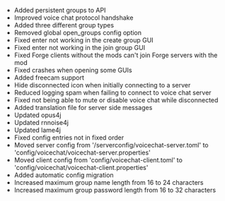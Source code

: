 - Added persistent groups to API
- Improved voice chat protocol handshake
- Added three different group types
- Removed global open_groups config option
- Fixed enter not working in the create group GUI
- Fixed enter not working in the join group GUI
- Fixed Forge clients without the mods can't join Forge servers with the mod
- Fixed crashes when opening some GUIs
- Added freecam support
- Hide disconnected icon when initially connecting to a server
- Reduced logging spam when failing to connect to voice chat server
- Fixed not being able to mute or disable voice chat while disconnected
- Added translation file for server side messages
- Updated opus4j
- Updated rnnoise4j
- Updated lame4j
- Fixed config entries not in fixed order
- Moved server config from '<world>/serverconfig/voicechat-server.toml' to 'config/voicechat/voicechat-server.properties'
- Moved client config from 'config/voicechat-client.toml' to 'config/voicechat/voicechat-client.properties'
- Added automatic config migration
- Increased maximum group name length from 16 to 24 characters
- Increased maximum group password length from 16 to 32 characters
